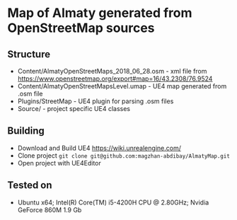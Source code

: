 # Map of Almaty generated from OpenStreetMap sources

## Structure
* Content/AlmatyOpenStreetMaps_2018_06_28.osm - xml file from https://www.openstreetmap.org/export#map=16/43.2308/76.9524
* Content/AlmatyOpenStreetMapsLevel.umap - UE4 map generated from .osm file
* Plugins/StreetMap - UE4 plugin for parsing .osm files
* Source/ - project specific UE4 classes 

## Building
* Download and Build UE4 
https://wiki.unrealengine.com/
* Clone project ```git clone git@github.com:magzhan-abdibay/AlmatyMap.git```
* Open project with UE4Editor

## Tested on
 * Ubuntu x64; Intel(R) Core(TM) i5-4200H CPU @ 2.80GHz; Nvidia GeForce 860M 1.9 Gb

